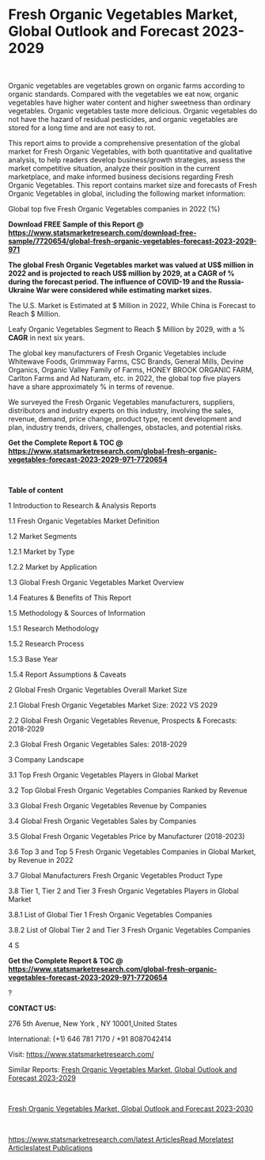 <h1>Fresh Organic Vegetables Market, Global Outlook and Forecast 2023-2029</h1><br/><p>Organic vegetables are vegetables grown on organic farms according to organic standards. Compared with the vegetables we eat now, organic vegetables have higher water content and higher sweetness than ordinary vegetables. Organic vegetables taste more delicious. Organic vegetables do not have the hazard of residual pesticides, and organic vegetables are stored for a long time and are not easy to rot.</p>
 
 
 
 <p>This report aims to provide a comprehensive presentation of the global market for Fresh Organic Vegetables, with both quantitative and qualitative analysis, to help readers develop business/growth strategies, assess the market competitive situation, analyze their position in the current marketplace, and make informed business decisions regarding Fresh Organic Vegetables. This report contains market size and forecasts of Fresh Organic Vegetables in global, including the following market information:</p>
 
 
 
 <p>Global top five Fresh Organic Vegetables companies in 2022 (%)</p>
 
 
 
 <p><strong>Download FREE Sample of this Report @ <a href="https://www.statsmarketresearch.com/download-free-sample/7720654/global-fresh-organic-vegetables-forecast-2023-2029-971">https://www.statsmarketresearch.com/download-free-sample/7720654/global-fresh-organic-vegetables-forecast-2023-2029-971</a></strong></p>
 
 
 
 <p><strong>The global Fresh Organic Vegetables market was valued at US$ million in 2022 and is projected to reach US$ million by 2029, at a <strong>CAGR</strong> of % during the forecast period. The influence of COVID-19 and the Russia-Ukraine War were considered while estimating market sizes.</strong></p>
 
 
 
 <p>The U.S. Market is Estimated at $ Million in 2022, While China is Forecast to Reach $ Million.</p>
 
 
 
 <p>Leafy Organic Vegetables Segment to Reach $ Million by 2029, with a % <strong>CAGR</strong> in next six years.</p>
 
 
 
 <p>The global key manufacturers of Fresh Organic Vegetables include Whitewave Foods, Grimmway Farms, CSC Brands, General Mills, Devine Organics, Organic Valley Family of Farms, HONEY BROOK ORGANIC FARM, Carlton Farms and Ad Naturam, etc. in 2022, the global top five players have a share approximately % in terms of revenue.</p>
 
 
 
 <p>We surveyed the Fresh Organic Vegetables manufacturers, suppliers, distributors and industry experts on this industry, involving the sales, revenue, demand, price change, product type, recent development and plan, industry trends, drivers, challenges, obstacles, and potential risks.</p>
 
 
 
 <div><b>Get the Complete Report & TOC @ <a href="https://www.statsmarketresearch.com/global-fresh-organic-vegetables-forecast-2023-2029-971-7720654">https://www.statsmarketresearch.com/global-fresh-organic-vegetables-forecast-2023-2029-971-7720654</a></b></div>
 
 
 
 <p><br />
 
 <b>Table of content</b></p>
 
 
 
 <p>1 Introduction to Research & Analysis Reports<br />
 
 1.1 Fresh Organic Vegetables Market Definition<br />
 
 1.2 Market Segments<br />
 
 1.2.1 Market by Type<br />
 
 1.2.2 Market by Application<br />
 
 1.3 Global Fresh Organic Vegetables Market Overview<br />
 
 1.4 Features & Benefits of This Report<br />
 
 1.5 Methodology & Sources of Information<br />
 
 1.5.1 Research Methodology<br />
 
 1.5.2 Research Process<br />
 
 1.5.3 Base Year<br />
 
 1.5.4 Report Assumptions & Caveats<br />
 
 2 Global Fresh Organic Vegetables Overall Market Size<br />
 
 2.1 Global Fresh Organic Vegetables Market Size: 2022 VS 2029<br />
 
 2.2 Global Fresh Organic Vegetables Revenue, Prospects & Forecasts: 2018-2029<br />
 
 2.3 Global Fresh Organic Vegetables Sales: 2018-2029<br />
 
 3 Company Landscape<br />
 
 3.1 Top Fresh Organic Vegetables Players in Global Market<br />
 
 3.2 Top Global Fresh Organic Vegetables Companies Ranked by Revenue<br />
 
 3.3 Global Fresh Organic Vegetables Revenue by Companies<br />
 
 3.4 Global Fresh Organic Vegetables Sales by Companies<br />
 
 3.5 Global Fresh Organic Vegetables Price by Manufacturer (2018-2023)<br />
 
 3.6 Top 3 and Top 5 Fresh Organic Vegetables Companies in Global Market, by Revenue in 2022<br />
 
 3.7 Global Manufacturers Fresh Organic Vegetables Product Type<br />
 
 3.8 Tier 1, Tier 2 and Tier 3 Fresh Organic Vegetables Players in Global Market<br />
 
 3.8.1 List of Global Tier 1 Fresh Organic Vegetables Companies<br />
 
 3.8.2 List of Global Tier 2 and Tier 3 Fresh Organic Vegetables Companies<br />
 
 4 S</p>
 
 
 
 <div><b>Get the Complete Report & TOC @ <a href="https://www.statsmarketresearch.com/global-fresh-organic-vegetables-forecast-2023-2029-971-7720654">https://www.statsmarketresearch.com/global-fresh-organic-vegetables-forecast-2023-2029-971-7720654</a></b></div>
 
 
 
 <p>? </p>
 
 
 
 <p><b>CONTACT US:</b><br />
 
 276 5th Avenue, New York , NY 10001,United States<br />
 
 International: (+1) 646 781 7170 / +91 8087042414<br />
 
 Visit: <a href="https://www.statsmarketresearch.com/">https://www.statsmarketresearch.com/</a><br />
 
 Similar Reports: <a href="https://www.statsmarketresearch.com/global-fresh-organic-vegetables-forecast-2023-2029-971-7720654">Fresh Organic Vegetables Market, Global Outlook and Forecast 2023-2029</a><br />
 
 <br />
 
 <a href="https://www.statsmarketresearch.com/global-fresh-organic-vegetables-forecast-2023-2029-971-7720654">Fresh Organic Vegetables Market, Global Outlook and Forecast 2023-2030</a><br />
 
 <br />
 
 <a href="https://gyeongbokgung.com">https://www.statsmarketresearch.com/</a><a href="https://hallyeomaritime.com">latest Articles</a><a href="https://jingwansa.com">Read More</a><a href="https://nguoiviet.jp/">latest Articles</a><a href="https://www.intelmarketresearch.com/">latest Publications</a></p>